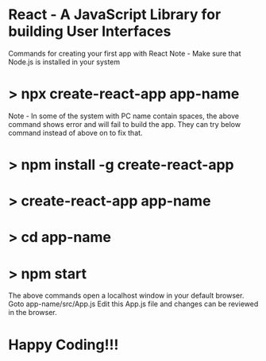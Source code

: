 # React - A JavaScript Library for building User Interfaces
Commands for creating your first app with React
Note - Make sure that Node.js is installed in your system
# > npx create-react-app app-name
Note - In some of the system with PC name contain spaces, the above command shows error and will fail to build the app. They can try below command instead of above on to fix that.
# > npm install -g create-react-app
# > create-react-app app-name
# > cd app-name
# > npm start
The above commands open a localhost window in your default browser.
Goto app-name/src/App.js
  Edit this App.js file and changes can be reviewed in the browser.
# Happy Coding!!!
